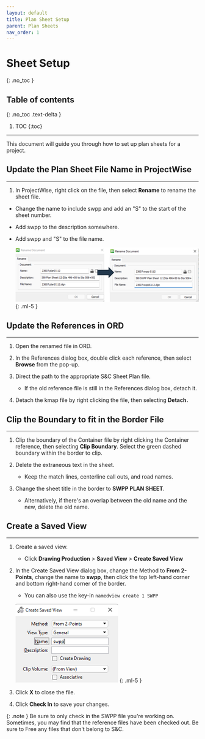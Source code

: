 ```yaml
---
layout: default
title: Plan Sheet Setup
parent: Plan Sheets
nav_order: 1
---
```


# Sheet Setup
{: .no_toc }

## Table of contents
{: .no_toc .text-delta }

1. TOC
{:toc}

---

This document will guide you through how to set up plan sheets for a project.

## Update the Plan Sheet File Name in ProjectWise
***
1.  In ProjectWise, right click on the file, then select **Rename** to rename the sheet file.

-   Change the name to include swpp and add an "S" to the start of the sheet number.

-   Add swpp to the description somewhere.

-   Add swpp and "S" to the file name.

    ![](../assets/images/rename-sheet.png)
    {: .ml-5 }

## Update the References in ORD
***
1.  Open the renamed file in ORD.

2.  In the References dialog box, double click each reference, then select **Browse** from the pop-up.

3.  Direct the path to the appropriate S&C Sheet Plan file.

    -   If the old reference file is still in the References dialog box, detach it.

4.  Detach the kmap file by right clicking the file, then selecting **Detach.**

## Clip the Boundary to fit in the Border File
***

1.  Clip the boundary of the Container file by right clicking the Container reference, then selecting **Clip Boundary**. Select the green dashed boundary within the border to clip.

2.  Delete the extraneous text in the sheet.

    -   Keep the match lines, centerline call outs, and road names.

3.  Change the sheet title in the border to **SWPP PLAN SHEET**.

    -   Alternatively, if there's an overlap between the old name and the new, delete the old name.

## Create a Saved View
***
1.  Create a saved view.

    -   Click **Drawing Production** > **Saved View** > **Create Saved View**

2. In the Create Saved View dialog box, change the Method to **From 2-Points**, change the name to **swpp**, then click the top left-hand corner and bottom right-hand corner of the border.

    - You can also use the key-in `namedview create 1 SWPP` 

    ![](../assets/images/create-saved-view.png)
    {: .ml-5 }

11. Click **X** to close the file.

12. Click **Check In** to save your changes.

{: .note }
Be sure to only check in the SWPP file you're working on. Sometimes, you may find that the reference files have been checked out. Be sure to Free any files that don't belong to S&C. 
